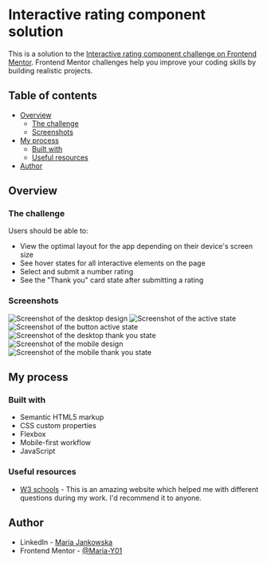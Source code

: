 # Interactive rating component solution

This is a solution to the [Interactive rating component challenge on Frontend Mentor](https://www.frontendmentor.io/challenges/interactive-rating-component-koxpeBUmI). Frontend Mentor challenges help you improve your coding skills by building realistic projects. 

## Table of contents

- [Overview](#overview)
  - [The challenge](#the-challenge)
  - [Screenshots](#screenshots)
- [My process](#my-process)
  - [Built with](#built-with)
  - [Useful resources](#useful-resources)
- [Author](#author)

## Overview

### The challenge

Users should be able to:

- View the optimal layout for the app depending on their device's screen size
- See hover states for all interactive elements on the page
- Select and submit a number rating
- See the "Thank you" card state after submitting a rating

### Screenshots

![Screenshot of the desktop design](./desktop-design.png)
![Screenshot of the active state](./active-state.png)
![Screenshot of the button active state](./active-state-button.png)
![Screenshot of the desktop thank you state](./desktop-thank-you-state.png)
![Screenshot of the mobile design](./mobile-design.jpg)
![Screenshot of the mobile thank you state](./mobile-thank-you-state.jpg)

## My process

### Built with

- Semantic HTML5 markup
- CSS custom properties
- Flexbox
- Mobile-first workflow
- JavaScript

### Useful resources

- [W3 schools](https://www.w3schools.com/) - This is an amazing website which helped me with different questions during my work. I'd recommend it to anyone.

## Author

- LinkedIn - [Maria Jankowska](https://www.linkedin.com/in/maria-jankowska-632041240/)
- Frontend Mentor - [@Maria-Y01](https://www.frontendmentor.io/profile/Maria-Y01)
